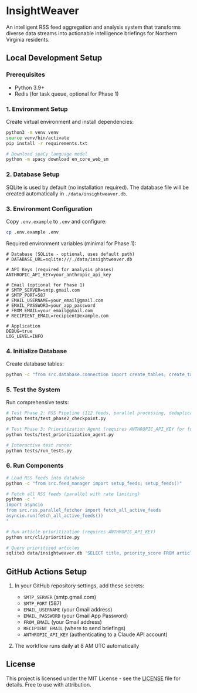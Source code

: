 # InsightWeaver

An intelligent RSS feed aggregation and analysis system that transforms diverse data streams into actionable intelligence briefings for Northern Virginia residents.

## Local Development Setup

### Prerequisites
- Python 3.9+
- Redis (for task queue, optional for Phase 1)

### 1. Environment Setup

Create virtual environment and install dependencies:
```bash
python3 -m venv venv
source venv/bin/activate
pip install -r requirements.txt

# Download spaCy language model
python -m spacy download en_core_web_sm
```

### 2. Database Setup

SQLite is used by default (no installation required). The database file will be created automatically in `./data/insightweaver.db`.

### 3. Environment Configuration

Copy `.env.example` to `.env` and configure:
```bash
cp .env.example .env
```

Required environment variables (minimal for Phase 1):
```env
# Database (SQLite - optional, uses default path)
# DATABASE_URL=sqlite:///./data/insightweaver.db

# API Keys (required for analysis phases)
ANTHROPIC_API_KEY=your_anthropic_api_key

# Email (optional for Phase 1)
# SMTP_SERVER=smtp.gmail.com
# SMTP_PORT=587
# EMAIL_USERNAME=your_email@gmail.com
# EMAIL_PASSWORD=your_app_password
# FROM_EMAIL=your_email@gmail.com
# RECIPIENT_EMAIL=recipient@example.com

# Application
DEBUG=true
LOG_LEVEL=INFO
```

### 4. Initialize Database

Create database tables:
```bash
python -c "from src.database.connection import create_tables; create_tables()"
```

### 5. Test the System

Run comprehensive tests:
```bash
# Test Phase 2: RSS Pipeline (112 feeds, parallel processing, deduplication)
python tests/test_phase2_checkpoint.py

# Test Phase 3: Prioritization Agent (requires ANTHROPIC_API_KEY for full functionality)
python tests/test_prioritization_agent.py

# Interactive test runner
python tests/run_tests.py
```

### 6. Run Components

```bash
# Load RSS feeds into database
python -c "from src.feed_manager import setup_feeds; setup_feeds()"

# Fetch all RSS feeds (parallel with rate limiting)
python -c "
import asyncio
from src.rss.parallel_fetcher import fetch_all_active_feeds
asyncio.run(fetch_all_active_feeds())
"

# Run article prioritization (requires ANTHROPIC_API_KEY)
python src/cli/prioritize.py

# Query prioritized articles
sqlite3 data/insightweaver.db 'SELECT title, priority_score FROM articles WHERE priority_score IS NOT NULL ORDER BY priority_score DESC LIMIT 10;'
```

## GitHub Actions Setup

1. In your GitHub repository settings, add these secrets:
   - `SMTP_SERVER` (smtp.gmail.com)
   - `SMTP_PORT` (587)
   - `EMAIL_USERNAME` (your Gmail address)
   - `EMAIL_PASSWORD` (your Gmail App Password)
   - `FROM_EMAIL` (your Gmail address)
   - `RECIPIENT_EMAIL` (where to send briefings)
   - `ANTHROPIC_API_KEY` (authenticating to a Claude API account)

2. The workflow runs daily at 8 AM UTC automatically


## License

This project is licensed under the MIT License - see the [LICENSE](LICENSE) file for details. Free to use with attribution.
